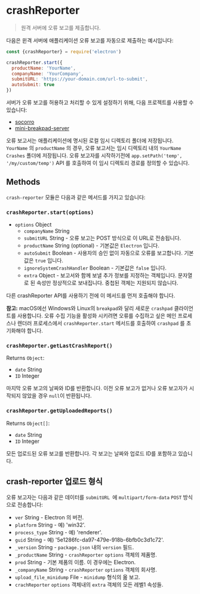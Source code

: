 # crashReporter

> 원격 서버에 오류 보고를 제출합니다.

다음은 윈격 서버에 애플리케이션 오류 보고를 자동으로 제출하는 예시입니다:

```javascript
const {crashReporter} = require('electron')

crashReporter.start({
  productName: 'YourName',
  companyName: 'YourCompany',
  submitURL: 'https://your-domain.com/url-to-submit',
  autoSubmit: true
})
```

서버가 오류 보고를 허용하고 처리할 수 있게 설정하기 위해, 다음 프로젝트를 사용할
수 있습니다:

* [socorro](https://github.com/mozilla/socorro)
* [mini-breakpad-server](https://github.com/electron/mini-breakpad-server)

오류 보고서는 애플리케이션에 명시된 로컬 임시 디렉토리 폴더에 저장됩니다.
`YourName` 의 `productName` 의 경우, 오류 보고서는 임시 디렉토리 내의
`YourName Crashes` 폴더에 저장됩니다. 오류 보고자를 시작하기전에
`app.setPath('temp', '/my/custom/temp')` API 를 호출하여 이 임시 디렉토리 경로를
정의할 수 있습니다.

## Methods

`crash-reporter` 모듈은 다음과 같은 메서드를 가지고 있습니다:

### `crashReporter.start(options)`

* `options` Object
  * `companyName` String
  * `submitURL` String - 오류 보고는 POST 방식으로 이 URL로 전송됩니다.
  * `productName` String (optional) - 기본값은 `Electron` 입니다.
  * `autoSubmit` Boolean - 사용자의 승인 없이 자동으로 오류를 보고합니다.
    기본값은 `true` 입니다.
  * `ignoreSystemCrashHandler` Boolean - 기본값은 `false` 입니다.
  * `extra` Object - 보고서와 함께 보낼 추가 정보를 지정하는 객체입니다.
    문자열로 된 속성만 정상적으로 보내집니다. 중첩된 객체는 지원되지 않습니다.

다른 crashReporter API를 사용하기 전에 이 메서드를 먼저 호출해야 합니다.

**참고:** macOS에선 Windows와 Linux의 `breakpad`와 달리 새로운 `crashpad`
클라이언트를 사용합니다. 오류 수집 기능을 활성화 시키려면 오류를 수집하고 싶은
메인 프로세스나 렌더러 프로세스에서 `crashReporter.start` 메서드를 호출하여
`crashpad` 를 초기화해야 합니다.

### `crashReporter.getLastCrashReport()`

Returns `Object`:

* `date` String
* `ID` Integer

마지막 오류 보고의 날짜와 ID를 반환합니다. 이전 오류 보고가 없거나 오류 보고자가
시작되지 않았을 경우 `null`이 반환됩니다.

### `crashReporter.getUploadedReports()`

Returns `Object[]`:

* `date` String
* `ID` Integer

모든 업로드된 오류 보고를 반환합니다. 각 보고는 날짜와 업로드 ID를 포함하고
있습니다.

## crash-reporter 업로드 형식

오류 보고자는 다음과 같은 데이터를 `submitURL `에 `multipart/form-data` `POST`
방식으로 전송합니다:

* `ver` String - Electron 의 버전.
* `platform` String - 예) 'win32'.
* `process_type` String - 예) 'renderer'.
* `guid` String - 예) '5e1286fc-da97-479e-918b-6bfb0c3d1c72'.
* `_version` String - `package.json` 내의 `version` 필드.
* `_productName` String - `crashReporter` `options` 객체의 제품명.
* `prod` String - 기본 제품의 이름. 이 경우에는 Electron.
* `_companyName` String - `crashReporter` `options` 객체의 회사명.
* `upload_file_minidump` File - `minidump` 형식의 옲 보고.
* `crachReporter` `options` 객체내의 `extra` 객체의 모든 레벨1 속성들.
